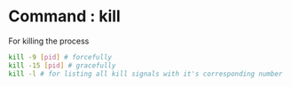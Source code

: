 # Command : kill

For killing the process 

```bash
kill -9 [pid] # forcefully
kill -15 [pid] # gracefully
kill -l # for listing all kill signals with it's corresponding number
```

